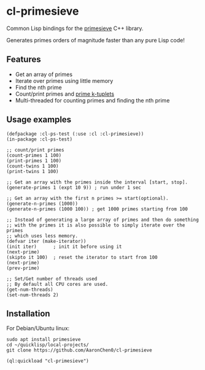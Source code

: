 # cl-primesieve

Common Lisp bindings for the [primesieve](https://github.com/kimwalisch/primesieve) C++ library.

Generates primes orders of magnitude faster than any pure Lisp code!

## Features

* Get an array of primes
* Iterate over primes using little memory
* Find the nth prime
* Count/print primes and [prime k-tuplets](https://en.wikipedia.org/wiki/Prime_k-tuple)
* Multi-threaded for counting primes and finding the nth prime

## Usage examples

``` common-lisp
(defpackage :cl-ps-test (:use :cl :cl-primesieve))
(in-package :cl-ps-test)

;; count/print primes
(count-primes 1 100)
(print-primes 1 100)
(count-twins 1 100)
(print-twins 1 100)

;; Get an array with the primes inside the interval [start, stop].
(generate-primes 1 (expt 10 9)) ; run under 1 sec

;; Get an array with the first n primes >= start(optional).
(generate-n-primes (1000))
(generate-n-primes (1000 100)) ; get 1000 primes starting from 100

;; Instead of generating a large array of primes and then do something
;; with the primes it is also possible to simply iterate over the primes
;; which uses less memory.
(defvar iter (make-iterator))
(init iter)      ; init it before using it
(next-prime)
(skipto it 100)  ; reset the iterator to start from 100
(next-prime)
(prev-prime)

;; Set/Get number of threads used
;; By default all CPU cores are used.
(get-num-threads)
(set-num-threads 2)
```

## Installation

For Debian/Ubuntu linux:
``` shell
sudo apt install primesieve
cd ~/quicklisp/local-projects/
git clone https://github.com/AaronChen0/cl-primesieve
```

``` common-lisp
(ql:quickload "cl-primesieve")
```
